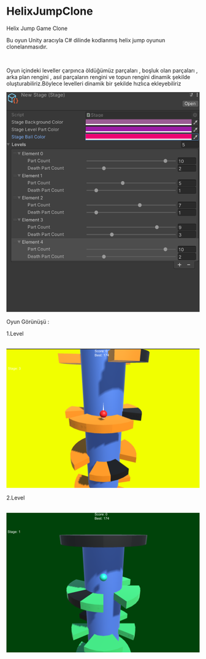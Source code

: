 # HelixJumpClone
Helix Jump Game Clone
 <p>Bu oyun Unity aracıyla C# dilinde kodlanmış helix jump oyunun clonelanmasıdır.</p><br>
 <p>Oyun içindeki leveller çarpınca öldüğümüz parçaları , boşluk olan parçaları , arka plan rengini , asıl parçaların rengini ve topun rengini dinamik şekilde oluşturabiliriz.Böylece levelleri dinamik bir şekilde hızlıca ekleyebiliriz<p/>
 <img src="ReadmeİcinFotograflar/ReadMeİcin3.PNG" alt=""><br>
       <p>Oyun Görünüşü :</p>
        <p>1.Level</p><br>
        <img src="ReadmeİcinFotograflar/ReadMeİcin2.PNG" alt=""><br>
         <p>2.Level</p><br>
         <img src="ReadmeİcinFotograflar/Readmeİcin1.PNG" alt=""><br>
